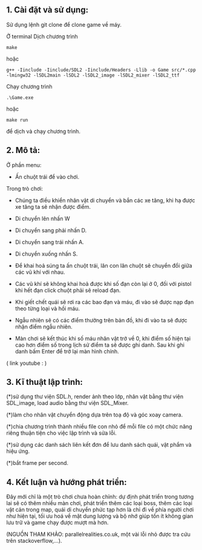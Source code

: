 ## 1. Cài đặt và sử dụng:
Sử dụng lệnh git clone để clone game về máy.

Ở terminal 
Dịch chương trình
```
make
```
hoặc 
```
g++ -Iinclude -Iinclude/SDL2 -Iinclude/Headers -Llib -o Game src/*.cpp -lmingw32 -lSDL2main -lSDL2 -lSDL2_image -lSDL2_mixer -lSDL2_ttf
```
Chạy chương trình
```
.\Game.exe
```
hoặc 
```
make run 
```
để dịch và chạy chương trình.

## 2. Mô tả:
Ở phần menu:
- Ấn chuột trái để vào chơi.

Trong trò chơi:

- Chúng ta điều khiển nhân vật di chuyển và bắn các xe tăng, khi hạ được xe tăng ta sẽ nhận được điểm.

- Di chuyển lên nhấn W

- Di chuyển sang phải nhấn D.

- Di chuyển sang trái nhấn A.

- Di chuyển xuống nhấn S.

- Để khai hoả súng ta ấn chuột trái, lăn con lăn chuột sẽ chuyển đổi giữa các vũ khí với nhau.

- Các vũ khí sẽ không khai hoả được khi số đạn còn lại ở 0, đối với pistol khi hết đạn click chuột phải sẽ reload đạn.

- Khi giết chết quái sẽ rơi ra các bao đạn và máu, đi vào sẽ được nạp đạn theo từng loại và hồi máu.

- Ngẫu nhiên sẽ có các điểm thưởng trên bản đồ, khi đi vào ta sẽ được nhận điểm ngẫu nhiên.

- Màn chơi sẽ kết thúc khi số máu nhân vật trở về 0, khi điểm số hiện tại cao hơn điểm số trong lịch sử điểm ta sẽ được ghi danh. Sau khi ghi danh bấm Enter để trở lại màn hình chính.

( link youtube : )

## 3. Kĩ thuật lập trình:
(*)sử dụng thư viện SDL.h, render ảnh theo lớp, nhân vật bằng thư viện SDL_image, load audio bằng thư viện SDL_Mixer.

(*)làm cho nhân vật chuyển động dựa trên toạ độ và góc xoay camera.

(*)chia chương trình thành nhiều file con nhỏ để mỗi file có một chức năng riêng thuận tiện cho việc lập trình và sửa lỗi.

(*)sử dụng các danh sách liên kết đơn để lưu danh sách quái, vật phẩm và hiệu ứng.

(*)bắt frame per second.

## 4. Kết luận và hướng phát triển:
Đây mới chỉ là một trò chơi chưa hoàn chỉnh:
dự định phát triển trong tương lai sẽ có thêm nhiều màn chơi, phát triển thêm các loại boss, thêm các loại vật cản trong map, quái di chuyển phức tạp hơn là chỉ đi về phía người chơi như hiện tại, tối ưu hoá về mặt dung lượng và bộ nhớ giúp tốn ít không gian lưu trữ và game chạy được mượt mà hơn.

(NGUỒN THAM KHẢO: parallelrealities.co.uk, một vài lỗi nhỏ được tra cứu trên stackoverflow,...).
